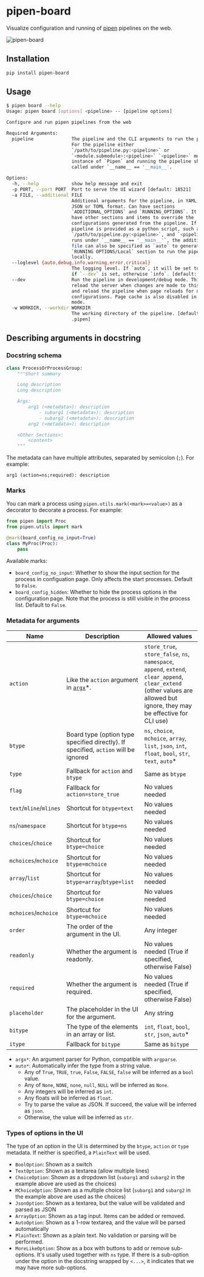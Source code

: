 # pipen-board

Visualize configuration and running of [pipen][1] pipelines on the web.

![pipen-board](https://pwwang.github.io/immunopipe/pipen-board.gif)

## Installation

```bash
pip install pipen-board
```

## Usage

```bash
$ pipen board --help
Usage: pipen board [options] <pipeline> -- [pipeline options]

Configure and run pipen pipelines from the web

Required Arguments:
  pipeline              The pipeline and the CLI arguments to run the pipeline.
                        For the pipeline either
                        `/path/to/pipeline.py:<pipeline>` or
                        `<module.submodule>:<pipeline>` `<pipeline>` must be an
                        instance of `Pipen` and running the pipeline should be
                        called under `__name__ == '__main__'.

Options:
  -h, --help            show help message and exit
  -p PORT, --port PORT  Port to serve the UI wizard [default: 18521]
  -a FILE, --additional FILE
                        Additional arguments for the pipeline, in YAML, INI,
                        JSON or TOML format. Can have sections
                        `ADDITIONAL_OPTIONS` and `RUNNING_OPTIONS`. It can also
                        have other sections and items to override the
                        configurations generated from the pipeline. If the
                        pipeline is provided as a python script, such as
                        `/path/to/pipeline.py:<pipeline>`, and `<pipeline>`
                        runs under `__name__ == '__main__'`, the additional
                        file can also be specified as `auto` to generate a
                        `RUNNING OPTIONS/Local` section to run the pipeline
                        locally.
  --loglevel {auto,debug,info,warning,error,critical}
                        The logging level. If `auto`, it will be set to `debug`
                        if `--dev` is set, otherwise `info`. [default: auto]
  --dev                 Run the pipeline in development/debug mode. This will
                        reload the server when changes are made to this package
                        and reload the pipeline when page reloads for new
                        configurations. Page cache is also disabled in this
                        mode.
  -w WORKDIR, --workdir WORKDIR
                        The working directory of the pipeline. [default:
                        .pipen]
```

## Describing arguments in docstring

### Docstring schema

```python
class ProcessOrProcessGroup:
    """Short summary

    Long description
    Long description

    Args:
        arg1 (<metadata>): description
            - subarg1 (<metadata>): description
            - subarg2 (<metadata>): description
        arg2 (<metadata>): description

    <Other Sections>:
        <content>
    """
```

The metadata can have multiple attributes, separated by semicolon (`;`). For example:

```
arg1 (action=ns;required): description
```

### Marks

You can mark a process using `pipen.utils.mark(<mark>=<value>)` as a decorator to decorate a process. For example:

```python
from pipen import Proc
from pipen.utils import mark

@mark(board_config_no_input=True)
class MyProc(Proc):
    pass
```

Available marks:

- `board_config_no_input`: Whether to show the input section for the process in configuation page. Only affects the start processes. Default to `False`.
- `board_config_hidden`: Whether to hide the process options in the configuration page. Note that the process is still visible in the process list. Default to `False`.

### Metadata for arguments


| Name     | Description | Allowed values |
| -------- | ----------- | -------------- |
| `action` | Like the `action` argument in [`argx`][2]*. | `store_true`, `store_false`, `ns`, `namespace`, `append`, `extend`, `clear_append`, `clear_extend` (other values are allowed but ignore, they may be effective for CLI use) |
| `btype`  | Board type (option type specified directly). If specified, `action` will be ignored | `ns`, `choice`, `mchoice`, `array`, `list`, `json`, `int`, `float`, `bool`, `str`, `text`, `auto`* |
| `type` | Fallback for `action` and `btype` | Same as `btype` |
| `flag` | Fallback for `action=store_true` | No values needed |
| `text`/`mline`/`mlines` | Shortcut for `btype=text` | No values needed |
| `ns`/`namespace` | Shortcut for `btype=ns` | No values needed |
| `choices`/`choice` | Shortcut for `btype=choice` | No values needed |
| `mchoices`/`mchoice` | Shortcut for `btype=mchoice` | No values needed |
| `array`/`list` | Shortcut for `btype=array`/`btype=list` | No values needed |
| `choices`/`choice` | Shortcut for `btype=choice` | No values needed |
| `mchoices`/`mchoice` | Shortcut for `btype=mchoice` | No values needed |
| `order` | The order of the argument in the UI. | Any integer |
| `readonly` | Whether the argument is readonly. | No values needed (True if specified, otherwise False) |
| `required` | Whether the argument is required. | No values needed (True if specified, otherwise False) |
| `placeholder` | The placeholder in the UI for the argument. | Any string |
| `bitype` | The type of the elements in an array or list. | `int`, `float`, `bool`, `str`, `json`, `auto`* |
| `itype` | Fallback for `bitype` | Same as `bitype` |

- `argx*`: An argument parser for Python, compatible with `argparse`.
- `auto*`: Automatically infer the type from a string value.
  - Any of `True`, `TRUE`, `true`, `False`, `FALSE`, `false` will be inferred as a `bool` value.
  - Any of `None`, `NONE`, `none`, `null`, `NULL` will be inferred as `None`.
  - Any integers will be inferred as `int`.
  - Any floats will be inferred as `float`.
  - Try to parse the value as JSON. If succeed, the value will be inferred as `json`.
  - Otherwise, the value will be inferred as `str`.

### Types of options in the UI

The type of an option in the UI is determined by the `btype`, `action` or `type` metadata. If neither is specified, a `PlainText` will be used.

- `BoolOption`: Shown as a switch
- `TextOption`: Shown as a textarea (allow multiple lines)
- `ChoiceOption`: Shown as a dropdown list (`subarg1` and `subarg2` in the example above are used as the choices)
- `MChoiceOption`: Shown as a multiple choice list (`subarg1` and `subarg2` in the example above are used as the choices)
- `JsonOption`: Shown as a textarea, but the value will be validated and parsed as JSON
- `ArrayOption`: Shown as a tag input. Items can be added or removed.
- `AutoOption`: Shown as a 1-row textarea, and the value will be parsed automatically
- `PlainText`: Shown as a plain text. No validation or parsing will be performed.
- `MoreLikeOption`: Show as a box with buttons to add or remove sub-options. It's usally used together with `ns` type. If there is a sub-option under the option in the docstring wrapped by `<...>`, it indicates that we may have more sub-options.


[1]: https://github.com/pwwang/pipen
[2]: https://github.com/pwwang/argx
